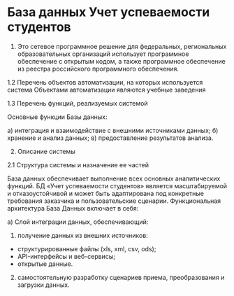# База данных Учет успеваемости студентов
1. Это сетевое программное решение для федеральных, региональных образовательных организаций
использует программное обеспечение с открытым кодом, а также программное обеспечение из реестра российского программного обеспечения.

  1.2 Перечень объектов автоматизации, на которых используется система
Объектами автоматизации являются учебные заведения

  1.3 Перечень функций, реализуемых системой

Основные функции Базы данных:

а) интеграция и взаимодействие с внешними источниками данных;
б) хранение и анализ данных;
в) предоставление результатов анализа.

2. Описание системы

  2.1 Структура системы и назначение ее частей

База данных обеспечивает выполнение всех основных
аналитических функций. БД «Учет успеваемости студентов» является
масштабируемой и отказоустойчивой и может быть адаптирована под конкретные требования заказчика и пользовательские сценарии. Функциональная архитектура
База Данных включает в себя:

а) Слой интеграции данных, обеспечивающий:

1) получение данных из внешних источников:
 -  структурированные файлы (xls, xml, csv, ods);
 -  API-интерфейсы и веб-сервисы;
 -  открытые данные.

2) самостоятельную разработку сценариев приема, преобразования и
загрузки данных.
